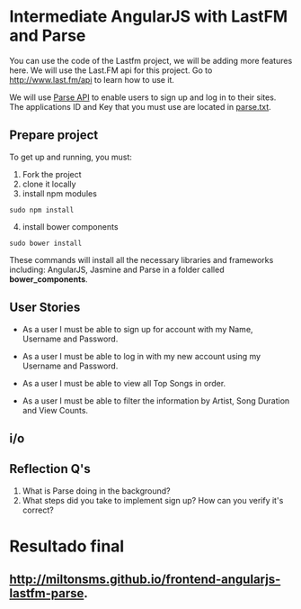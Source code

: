 # Intermediate AngularJS with LastFM and Parse
You can use the code of the Lastfm project, we will be adding more features here.
We will use the Last.FM api for this project. Go to http://www.last.fm/api to learn
how to use it.

We will use [Parse API](https://parse.com/docs/js_guide) to enable users to sign up and log in to their sites.
The applications ID and Key that you must use are located in [parse.txt](parse.txt).


## Prepare project
To get up and running, you must:
1. Fork the project
2. clone it locally
3. install npm modules
```{shell}
sudo npm install
```
4. install bower components
```{shell}
sudo bower install
```

These commands will install all the necessary libraries and frameworks including: AngularJS, Jasmine and
Parse in a folder called **bower_components**.


## User Stories
- As a user I must be able to sign up for account with my Name, Username and Password.

- As a user I must be able to log in with my new account using my Username and Password.

- As a user I must be able to view all Top Songs in order.

- As a user I must be able to filter the information by Artist, Song Duration and View Counts.


## i/o



## Reflection Q's
1. What is Parse doing in the background?
2. What steps did you take to implement sign up? How can you verify it's correct?

# Resultado final
##  http://miltonsms.github.io/frontend-angularjs-lastfm-parse.

